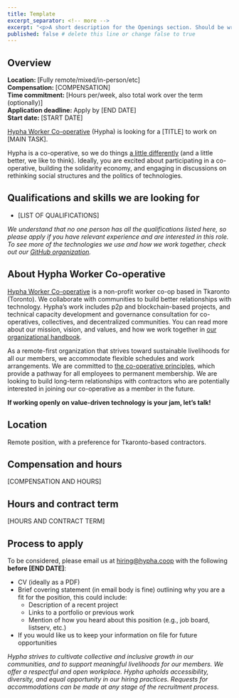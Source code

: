 ```yaml
---
title: Template
excerpt_separator: <!-- more -->
excerpt: "<p>A short description for the Openings section. Should be wrapped in p tags and have no other formatting</p>"
published: false # delete this line or change false to true 
---
```


## Overview

<b>Location: </b>[Fully remote/mixed/in-person/etc]<br/>
<b>Compensation: </b>[COMPENSATION]<br/>
<b>Time commitment: </b>[Hours per/week, also total work over the term (optionally)]<br/>
<b>Application deadline: </b> Apply by [END DATE]<br/>
<b>Start date: </b>[START DATE]<br/>

<a href='https://hypha.coop'>Hypha Worker Co-operative</a> (Hypha) is looking for a [TITLE] to work on [MAIN TASK]. 

Hypha is a co-operative, so we do things <a href="https://hypha.coop/dripline/how-we-co-operate/">a little differently</a> (and a little better, we like to think). Ideally, you are excited about participating in a co-operative, building the solidarity economy, and engaging in discussions on rethinking social structures and the politics of technologies.

## Qualifications and skills we are looking for

* [LIST OF QUALIFICATIONS]

<em>We understand that no one person has all the qualifications listed here, so please apply if you have relevant experience and are interested in this role. To see more of the technologies we use and how we work together, check out our <a href="https://github.com/hyphacoop">GitHub organization</a>.</em>

## About Hypha Worker Co-operative

<a href="https://hypha.coop/">Hypha Worker Co-operative</a> is a non-profit worker co-op based in Tkaronto (Toronto). We collaborate with communities to build better relationships with technology. Hypha’s work includes p2p and blockchain-based projects, and technical capacity development and governance consultation for co-operatives, collectives, and decentralized communities. You can read more about our mission, vision, and values, and how we work together in <a href="https://handbook.hypha.coop/">our organizational handbook</a>. 

As a remote-first organization that strives toward sustainable livelihoods for all our members, we accommodate flexible schedules and work arrangements. We are committed to <a href="https://www.ica.coop/en/cooperatives/cooperative-identity">the co-operative principles</a>, which provide a pathway for all employees to permanent membership. We are looking to build long-term relationships with contractors who are potentially interested in joining our co-operative as a member in the future. 

<b>If working openly on value-driven technology is your jam, let’s talk!</b>

## Location

Remote position, with a preference for Tkaronto-based contractors.

## Compensation and hours

[COMPENSATION AND HOURS]

## Hours and contract term

[HOURS AND CONTRACT TERM]

## Process to apply

To be considered, please email us at hiring@hypha.coop with the following <b>before [END DATE]</b>:

* CV (ideally as a PDF)
* Brief covering statement (in email body is fine) outlining why you are a fit for the position, this could include:
    * Description of a recent project
    * Links to a portfolio or previous work
    * Mention of how you heard about this position (e.g., job board, listserv, etc.)
* If you would like us to keep your information on file for future opportunities

<em>Hypha strives to cultivate collective and inclusive growth in our communities, and to support meaningful livelihoods for our members. We offer a respectful and open workplace. Hypha upholds accessibility, diversity, and equal opportunity in our hiring practices. Requests for accommodations can be made at any stage of the recruitment process.</em> 
